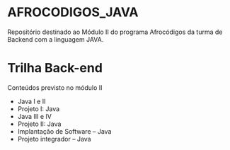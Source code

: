 # AFROCODIGOS_JAVA
Repositório destinado ao Módulo II do programa Afrocódigos da turma de Backend com a linguagem JAVA.

# Trilha Back-end
Conteúdos previsto no módulo II

- Java I e II
- Projeto I: Java
- Java III e IV
- Projeto II: Java
- Implantação de Software – Java
- Projeto integrador  – Java